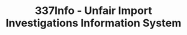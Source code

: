 ---
layout: default
bigquery: https://console.cloud.google.com/bigquery?p=patents-public-data&d=usitc_investigations&page=dataset&project=sheets-management-319211
citation: US International Trade Commission 337Info Unfair Import Investigations Information
  System
contributors: US International Trade Comission
cost: None
description: US International Trade Commission 337Info Unfair Import Investigations
  Information System contains data on investigations done under Section 337. Section
  337 declares the infringement of certain statutory intellectual property rights
  and other forms of unfair competition in import trade to be unlawful practices.
  Most Section 337 investigations involve allegations of patent or registered trademark
  infringement.
documentation: FAQ and tutorial available on the site
last_edit: 04/06/2022, 08:28:20
location: https://pubapps2.usitc.gov/337external/
maintained_by: US International Trade Comission
schema_fields:
- complainant
- actualStartDateEvidHear
- dateOfPublicationFrNotice
- finalDetViolation
- scheduledEndDateEvidHear
- ouiiAttorney
- teoIdIssueDate
- aljAssigned
- teoIdDueDate
- publication_number
- endDateMarkmanHearing
- startDateMarkmanHearing
- ouiiParticipation
- scheduledStartDateEvidHear
- htsNumbers
- patentNumber
- finalIdOnViolationDue
- currentActiveALJ
- cafcAppeals
- finalDetNoViolation
- dateCreated
- teoReliefGranted
- trademarkNumbers
- copyrightNumbers
- teoProceedingInvolved
- docketNo
- targetDate
- title
- patentNumbers
- id
- dateComplaintFiled
- internalRemand
- respondent
- investigationType
- finalIdOnViolationIssue
- investigationNo
- issueDateOtherNonFinal
- invUnfairAct
- lastUpdated
- currentStatus
- investigationTermDate
- gcAttorney
- actualEndDateEvidHear
- markmanHearing
shortname: unfair_import_investigations
tags:
- import
- legal
- trade
timeframe: 2008-2021 (prior to 2008 downloadable as a JSON file)
title: 337Info - Unfair Import Investigations Information System
uuid: 2721f5ec-e599-4890-9265-9706719fc71e
---